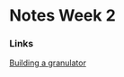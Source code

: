 # Notes Week 2

### Links
<a href="https://dobrian.github.io/cmp/topics/sample-recording-and-playback-with-web-audio-api/2.building-a-granulator.html">Building a granulator</a>
